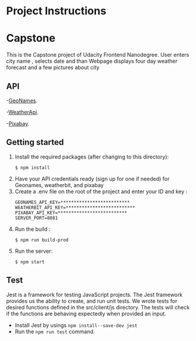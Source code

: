 # Project Instructions
# Capstone

This is the Capstone project of Udacity Frontend Nanodegree.
User enters city name , selects date and than Webpage displays four day weather forecast and  a few pictures about city

## API
-[GeoNames](https://www.geonames.org/export/web-services.html).

-[WeatherApi](https://www.weatherbit.io/).

-[Pixabay](https://pixabay.com/api/docs/#api_javascript_example).

## Getting started
1. Install the required packages (after changing to this directory): 
    ```
    $ npm install
    ```
2. Have your API credentials ready (sign up for one if needed) for Geonames, weatherbit, and pixabay
3. Create a .env file on the root of the project and enter your ID and key :
    ```
    GEONAMES_API_KEY=**************************
    WEATHERBIT_API_KEY=**************************
    PIXABAY_API_KEY=**************************
    SERVER_PORT=8081
    ```
4. Run the build : 
    ```
    $ npm run build-prod
    ```
5. Run the server:
    ```
    $ npm start
    ```

## Test
Jest is a framework for testing JavaScript projects.  The Jest framework provides us the ability to create, and run unit tests. We wrote tests for desired functions defined in the src/client/js directory. The tests will check if the functions are behaving expectedly when provided an input.
-  Install Jest by usings ```npm install--save-dev jest```
-  Run the ```npm run test``` command.
